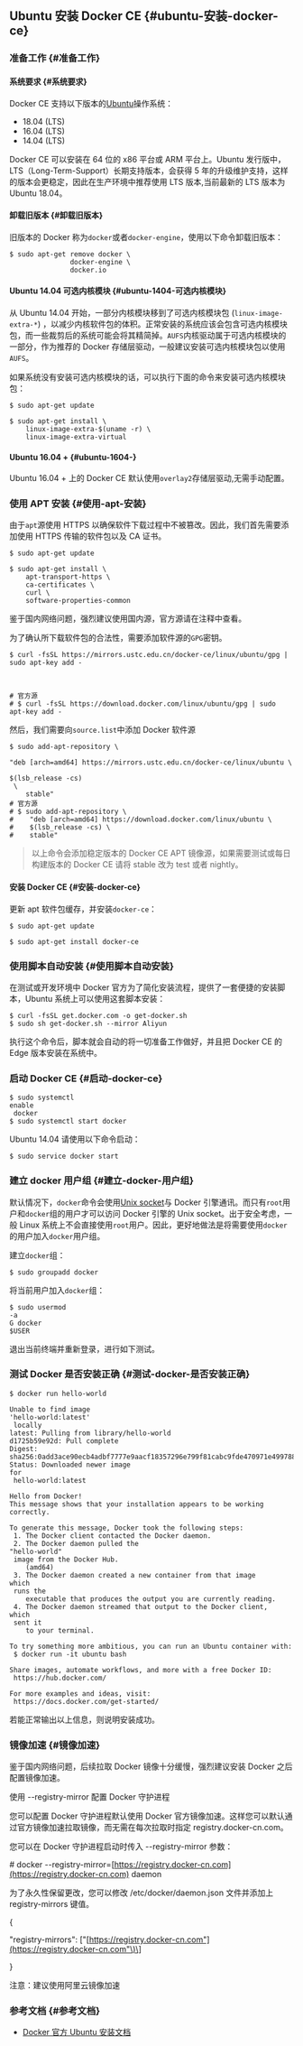 ## Ubuntu 安装 Docker CE {#ubuntu-安装-docker-ce}

### 准备工作 {#准备工作}

#### 系统要求 {#系统要求}

Docker CE 支持以下版本的[Ubuntu](https://www.ubuntu.com/server)操作系统：

* 18.04 \(LTS\)
* 16.04 \(LTS\)
* 14.04 \(LTS\)

Docker CE 可以安装在 64 位的 x86 平台或 ARM 平台上。Ubuntu 发行版中，LTS（Long-Term-Support）长期支持版本，会获得 5 年的升级维护支持，这样的版本会更稳定，因此在生产环境中推荐使用 LTS 版本,当前最新的 LTS 版本为 Ubuntu 18.04。

#### 卸载旧版本 {#卸载旧版本}

旧版本的 Docker 称为`docker`或者`docker-engine`，使用以下命令卸载旧版本：

```
$ sudo apt-get remove docker \
               docker-engine \
               docker.io
```

#### Ubuntu 14.04 可选内核模块 {#ubuntu-1404-可选内核模块}

从 Ubuntu 14.04 开始，一部分内核模块移到了可选内核模块包 \(`linux-image-extra-*`\) ，以减少内核软件包的体积。正常安装的系统应该会包含可选内核模块包，而一些裁剪后的系统可能会将其精简掉。`AUFS`内核驱动属于可选内核模块的一部分，作为推荐的 Docker 存储层驱动，一般建议安装可选内核模块包以使用`AUFS`。

如果系统没有安装可选内核模块的话，可以执行下面的命令来安装可选内核模块包：

```
$ sudo apt-get update

$ sudo apt-get install \
    linux-image-extra-$(uname -r) \
    linux-image-extra-virtual
```

#### Ubuntu 16.04 + {#ubuntu-1604-}

Ubuntu 16.04 + 上的 Docker CE 默认使用`overlay2`存储层驱动,无需手动配置。

### 使用 APT 安装 {#使用-apt-安装}

由于`apt`源使用 HTTPS 以确保软件下载过程中不被篡改。因此，我们首先需要添加使用 HTTPS 传输的软件包以及 CA 证书。

```
$ sudo apt-get update

$ sudo apt-get install \
    apt-transport-https \
    ca-certificates \
    curl \
    software-properties-common
```

鉴于国内网络问题，强烈建议使用国内源，官方源请在注释中查看。

为了确认所下载软件包的合法性，需要添加软件源的`GPG`密钥。

```
$ curl -fsSL https://mirrors.ustc.edu.cn/docker-ce/linux/ubuntu/gpg | sudo apt-key add -



# 官方源
# $ curl -fsSL https://download.docker.com/linux/ubuntu/gpg | sudo apt-key add -
```

然后，我们需要向`source.list`中添加 Docker 软件源

```
$ sudo add-apt-repository \

"deb [arch=amd64] https://mirrors.ustc.edu.cn/docker-ce/linux/ubuntu \

$(lsb_release -cs)
 \
    stable"
# 官方源
# $ sudo add-apt-repository \
#    "deb [arch=amd64] https://download.docker.com/linux/ubuntu \
#    $(lsb_release -cs) \
#    stable"
```

> 以上命令会添加稳定版本的 Docker CE APT 镜像源，如果需要测试或每日构建版本的 Docker CE 请将 stable 改为 test 或者 nightly。

#### 安装 Docker CE {#安装-docker-ce}

更新 apt 软件包缓存，并安装`docker-ce`：

```
$ sudo apt-get update

$ sudo apt-get install docker-ce
```

### 使用脚本自动安装 {#使用脚本自动安装}

在测试或开发环境中 Docker 官方为了简化安装流程，提供了一套便捷的安装脚本，Ubuntu 系统上可以使用这套脚本安装：

```
$ curl -fsSL get.docker.com -o get-docker.sh
$ sudo sh get-docker.sh --mirror Aliyun
```

执行这个命令后，脚本就会自动的将一切准备工作做好，并且把 Docker CE 的 Edge 版本安装在系统中。

### 启动 Docker CE {#启动-docker-ce}

```
$ sudo systemctl 
enable
 docker
$ sudo systemctl start docker
```

Ubuntu 14.04 请使用以下命令启动：

```
$ sudo service docker start
```

### 建立 docker 用户组 {#建立-docker-用户组}

默认情况下，`docker`命令会使用[Unix socket](https://en.wikipedia.org/wiki/Unix_domain_socket)与 Docker 引擎通讯。而只有`root`用户和`docker`组的用户才可以访问 Docker 引擎的 Unix socket。出于安全考虑，一般 Linux 系统上不会直接使用`root`用户。因此，更好地做法是将需要使用`docker`的用户加入`docker`用户组。

建立`docker`组：

```
$ sudo groupadd docker
```

将当前用户加入`docker`组：

```
$ sudo usermod 
-a
G docker 
$USER
```

退出当前终端并重新登录，进行如下测试。

### 测试 Docker 是否安装正确 {#测试-docker-是否安装正确}

```
$ docker run hello-world

Unable to find image 
'hello-world:latest'
 locally
latest: Pulling from library/hello-world
d1725b59e92d: Pull complete
Digest: sha256:0add3ace90ecb4adbf7777e9aacf18357296e799f81cabc9fde470971e499788
Status: Downloaded newer image 
for
 hello-world:latest

Hello from Docker!
This message shows that your installation appears to be working correctly.

To generate this message, Docker took the following steps:
 1. The Docker client contacted the Docker daemon.
 2. The Docker daemon pulled the 
"hello-world"
 image from the Docker Hub.
    (amd64)
 3. The Docker daemon created a new container from that image 
which
 runs the
    executable that produces the output you are currently reading.
 4. The Docker daemon streamed that output to the Docker client, 
which
 sent it
    to your terminal.

To try something more ambitious, you can run an Ubuntu container with:
 $ docker run -it ubuntu bash

Share images, automate workflows, and more with a free Docker ID:
 https://hub.docker.com/

For more examples and ideas, visit:
 https://docs.docker.com/get-started/
```

若能正常输出以上信息，则说明安装成功。

### 镜像加速 {#镜像加速}

鉴于国内网络问题，后续拉取 Docker 镜像十分缓慢，强烈建议安装 Docker 之后配置镜像加速。

使用 --registry-mirror 配置 Docker 守护进程

您可以配置 Docker 守护进程默认使用 Docker 官方镜像加速。这样您可以默认通过官方镜像加速拉取镜像，而无需在每次拉取时指定 registry.docker-cn.com。

您可以在 Docker 守护进程启动时传入 --registry-mirror 参数：

\# docker --registry-mirror=[https://registry.docker-cn.com](https://registry.docker-cn.com) daemon

为了永久性保留更改，您可以修改 /etc/docker/daemon.json 文件并添加上 registry-mirrors 键值。

{

"registry-mirrors": \["[https://registry.docker-cn.com"](https://registry.docker-cn.com"\)\]

}

注意：建议使用阿里云镜像加速

### 参考文档 {#参考文档}

* [Docker 官方 Ubuntu 安装文档](https://docs.docker.com/install/linux/docker-ce/ubuntu/)



